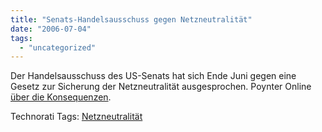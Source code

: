 ```yaml
---
title: "Senats-Handelsausschuss gegen Netzneutralität"
date: "2006-07-04"
tags: 
  - "uncategorized"
---
```


Der Handelsausschuss des US-Senats hat sich Ende Juni gegen eine Gesetz zur Sicherung der Netzneutralität ausgesprochen. Poynter Online [über die Konsequenzen](http://www.poynter.org/column.asp?id=31&aid=103871).  

Technorati Tags: [Netzneutralität](http://www.technorati.com/tag/Netzneutralität)
